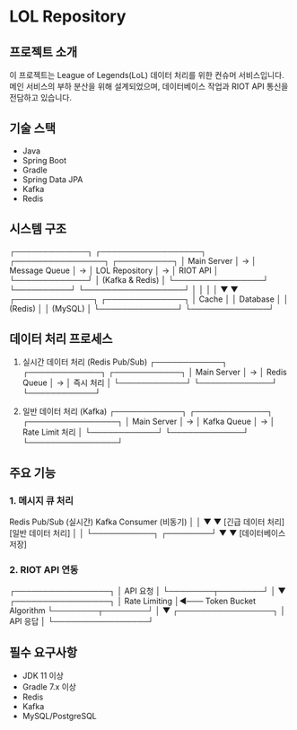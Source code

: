 # LOL Repository

## 프로젝트 소개
이 프로젝트는 League of Legends(LoL) 데이터 처리를 위한 컨슈머 서비스입니다. 메인 서비스의 부하 분산을 위해 설계되었으며, 
데이터베이스 작업과 RIOT API 통신을 전담하고 있습니다.

## 기술 스택
- Java
- Spring Boot
- Gradle
- Spring Data JPA
- Kafka
- Redis

## 시스템 구조
┌─────────────┐    ┌──────────────────┐    ┌────────────────┐    ┌──────────┐
│ Main Server │ -> │   Message Queue   │ -> │ LOL Repository │ -> │ RIOT API │
└─────────────┘    │ (Kafka & Redis)  │    └────────────────┘    └──────────┘
                   └──────────────────┘            │                    │
                                                  │                    │
                                                  ▼                    ▼
                                           ┌──────────────┐    ┌──────────────┐
                                           │    Cache     │    │   Database   │
                                           │   (Redis)    │    │   (MySQL)    │
                                           └──────────────┘    └──────────────┘

## 데이터 처리 프로세스
1. 실시간 데이터 처리 (Redis Pub/Sub)
   ┌────────────┐    ┌─────────────┐    ┌────────────┐
   │ Main Server │ -> │ Redis Queue │ -> │ 즉시 처리  │
   └────────────┘    └─────────────┘    └────────────┘

2. 일반 데이터 처리 (Kafka)
   ┌────────────┐    ┌─────────────┐    ┌────────────────┐
   │ Main Server │ -> │ Kafka Queue │ -> │ Rate Limit 처리 │
   └────────────┘    └─────────────┘    └────────────────┘

## 주요 기능

### 1. 메시지 큐 처리
Redis Pub/Sub (실시간)     Kafka Consumer (비동기)
     │                           │
     ▼                           ▼
[긴급 데이터 처리]        [일반 데이터 처리]
     │                           │
     └───────────┐     ┌────────┘
                 ▼     ▼
            [데이터베이스 저장]

### 2. RIOT API 연동
┌─────────────────┐
│   API 요청      │
└────────┬────────┘
         │
         ▼
┌─────────────────┐
│  Rate Limiting  │◄─── Token Bucket Algorithm
└────────┬────────┘
         │
         ▼
┌─────────────────┐
│   API 응답      │
└─────────────────┘

## 필수 요구사항
- JDK 11 이상
- Gradle 7.x 이상
- Redis
- Kafka
- MySQL/PostgreSQL